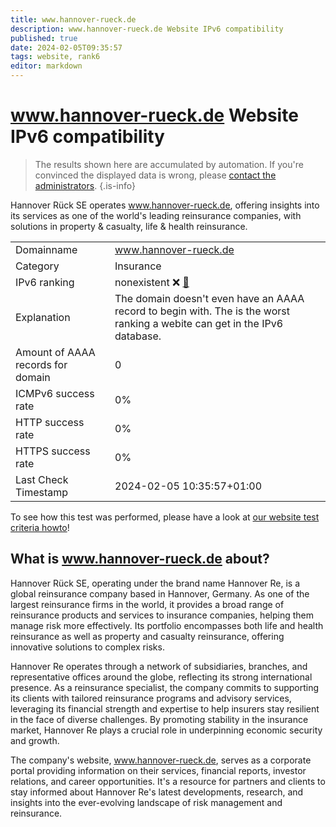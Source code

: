 ```yaml
---
title: www.hannover-rueck.de
description: www.hannover-rueck.de Website IPv6 compatibility
published: true
date: 2024-02-05T09:35:57
tags: website, rank6
editor: markdown
---
```


# www.hannover-rueck.de Website IPv6 compatibility

> The results shown here are accumulated by automation. If you're convinced the displayed data is wrong, please [contact the administrators](/howto/chat). 
{.is-info}

Hannover Rück SE operates www.hannover-rueck.de, offering insights into its services as one of the world's leading reinsurance companies, with solutions in property & casualty, life & health reinsurance.


|   |   |
| - | - |
| Domainname | www.hannover-rueck.de
| Category | Insurance |
| IPv6 ranking | nonexistent :x: [🔗](/howto/ranking) |
| Explanation | The domain doesn't even have an AAAA record to begin with. The is the worst ranking a webite can get in the IPv6 database. |
| Amount of AAAA records for domain | 0 |
| ICMPv6 success rate | 0%|
| HTTP success rate | 0% |
| HTTPS success rate | 0% |
| Last Check Timestamp | 2024-02-05 10:35:57+01:00 |

To see how this test was performed, please have a look at [our website test criteria howto](/howto/testcriteria/website)!


## What is www.hannover-rueck.de about?
Hannover Rück SE, operating under the brand name Hannover Re, is a global reinsurance company based in Hannover, Germany. As one of the largest reinsurance firms in the world, it provides a broad range of reinsurance products and services to insurance companies, helping them manage risk more effectively. Its portfolio encompasses both life and health reinsurance as well as property and casualty reinsurance, offering innovative solutions to complex risks.

Hannover Re operates through a network of subsidiaries, branches, and representative offices around the globe, reflecting its strong international presence. As a reinsurance specialist, the company commits to supporting its clients with tailored reinsurance programs and advisory services, leveraging its financial strength and expertise to help insurers stay resilient in the face of diverse challenges. By promoting stability in the insurance market, Hannover Re plays a crucial role in underpinning economic security and growth.

The company's website, www.hannover-rueck.de, serves as a corporate portal providing information on their services, financial reports, investor relations, and career opportunities. It's a resource for partners and clients to stay informed about Hannover Re's latest developments, research, and insights into the ever-evolving landscape of risk management and reinsurance.


